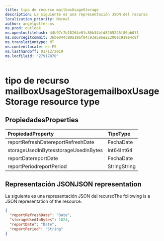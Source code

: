 ```yaml
---
title: tipo de recurso mailboxUsageStorage
description: La siguiente es una representación JSON del recurso
localization_priority: Normal
author: angelgolfer-ms
ms.prod: outlook
ms.openlocfilehash: 44b97c7b18264e01c86b34bfd8265246f80ab031
ms.sourcegitcommit: 36be044c89a19af84c93e586e22200ec919e4c9f
ms.translationtype: MT
ms.contentlocale: es-ES
ms.lasthandoff: 01/12/2019
ms.locfileid: "27917870"
---
```

# <a name="mailboxusagestorage-resource-type"></a><span data-ttu-id="27708-103">tipo de recurso mailboxUsageStorage</span><span class="sxs-lookup"><span data-stu-id="27708-103">mailboxUsageStorage resource type</span></span>

## <a name="properties"></a><span data-ttu-id="27708-104">Propiedades</span><span class="sxs-lookup"><span data-stu-id="27708-104">Properties</span></span>

| <span data-ttu-id="27708-105">Propiedad</span><span class="sxs-lookup"><span data-stu-id="27708-105">Property</span></span>           | <span data-ttu-id="27708-106">Tipo</span><span class="sxs-lookup"><span data-stu-id="27708-106">Type</span></span>   |
| :----------------- | :----- |
| <span data-ttu-id="27708-107">reportRefreshDate</span><span class="sxs-lookup"><span data-stu-id="27708-107">reportRefreshDate</span></span>  | <span data-ttu-id="27708-108">Fecha</span><span class="sxs-lookup"><span data-stu-id="27708-108">Date</span></span>   |
| <span data-ttu-id="27708-109">storageUsedInBytes</span><span class="sxs-lookup"><span data-stu-id="27708-109">storageUsedInBytes</span></span> | <span data-ttu-id="27708-110">Int64</span><span class="sxs-lookup"><span data-stu-id="27708-110">Int64</span></span>  |
| <span data-ttu-id="27708-111">reportDate</span><span class="sxs-lookup"><span data-stu-id="27708-111">reportDate</span></span>         | <span data-ttu-id="27708-112">Fecha</span><span class="sxs-lookup"><span data-stu-id="27708-112">Date</span></span>   |
| <span data-ttu-id="27708-113">reportPeriod</span><span class="sxs-lookup"><span data-stu-id="27708-113">reportPeriod</span></span>       | <span data-ttu-id="27708-114">String</span><span class="sxs-lookup"><span data-stu-id="27708-114">String</span></span> |

## <a name="json-representation"></a><span data-ttu-id="27708-115">Representación JSON</span><span class="sxs-lookup"><span data-stu-id="27708-115">JSON representation</span></span>

<span data-ttu-id="27708-116">La siguiente es una representación JSON del recurso</span><span class="sxs-lookup"><span data-stu-id="27708-116">The following is a JSON representation of the resource.</span></span>

<!-- {
  "blockType": "resource",
  "@odata.type": "microsoft.graph.mailboxUsageStorage"
} -->

```json
{
  "reportRefreshDate": "Date", 
  "storageUsedInBytes": 1024, 
  "reportDate": "Date", 
  "reportPeriod": "String"
}
```

